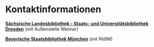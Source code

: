 # Kontaktinformationen

**[Sächsische Landesbibliothek – Staats- und Universitätsbibliothek
Dresden](https://www.slub-dresden.de/)**
(mit Außenstelle Weimar)

**[Bayerische Staatsbibliothek München](http://www.bsb-muenchen.de/index.php)**
(mit RIdIM)

